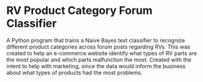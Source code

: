 # RV Product Category Forum Classifier
A Python program that trains a Naive Bayes text classifier to recognize different product categories across forum posts regarding RVs. This was created to help an e-commerce website identify what types of RV parts are the most popular and which parts malfunction the most. Created with the intent to help with marketing, since the data would inform the business about what types of products had the most problems.
